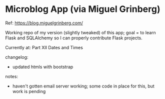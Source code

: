 # Microblog App (via Miguel Grinberg)

Ref: https://blog.miguelgrinberg.com/

Working repo of my version (slightly tweaked) of this app; goal = to learn Flask
and SQLAlchemy so I can properly contribute Flask projects.

Currently at: Part XII Dates and Times

changelog:
- updated htmls with bootstrap

notes:
- haven't gotten email server working; some code in place for this, but work is
  pending
